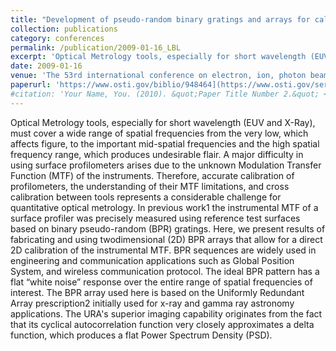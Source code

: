 ```yaml
---
title: "Development of pseudo-random binary gratings and arrays for calibration of surface profile metrology tools"
collection: publications
category: conferences
permalink: /publication/2009-01-16_LBL 
excerpt: 'Optical Metrology tools, especially for short wavelength (EUV and X-Ray), must cover a wide range of spatial frequencies from the very low, which affects figure, to the important mid-spatial frequencies and the high spatial frequency range, which produces undesirable flair. A major difficulty in using surface profilometers arises due to the unknown Modulation Transfer Function (MTF) of the instruments. Therefore, accurate calibration of profilometers, the understanding of their MTF limitations, and cross calibration between tools represents a considerable challenge for quantitative optical metrology. In previous work the instrumental MTF of a surface profiler was precisely measured using reference test surfaces based on binary pseudo-random (BPR) gratings. Here, they present results of fabricating and using two-dimensional (2D) BPR arrays that allow for a direct 2D calibration of the instrumental MTF. BPR sequences are widely used in engineering and communication applications such as Global Position System, and wireless communication protocol. The ideal BPR pattern has a flat 'white noise' response over the entire range of spatial frequencies of interest. The BPR array used here is based on the Uniformly Redundant Array prescription initially used for x-ray and gamma ray astronomy applications...' 
date: 2009-01-16
venue: 'The 53rd international conference on electron, ion, photon beam technology and nanofabrication, May 26-29, 2009, Marco Island, FL, United States'
paperurl: 'https://www.osti.gov/biblio/948464](https://www.osti.gov/servlets/purl/948464'
#citation: 'Your Name, You. (2010). &quot;Paper Title Number 2.&quot; <i>Journal 1</i>. 1(2).'
---
```


Optical Metrology tools, especially for short wavelength (EUV and X-Ray), must cover a wide range of
spatial frequencies from the very low, which affects figure, to the important mid-spatial frequencies and the
high spatial frequency range, which produces undesirable flair. A major difficulty in using surface
profilometers arises due to the unknown Modulation Transfer Function (MTF) of the instruments.
Therefore, accurate calibration of profilometers, the understanding of their MTF limitations, and cross
calibration between tools represents a considerable challenge for quantitative optical metrology. In previous
work1 the instrumental MTF of a surface profiler was precisely measured using reference test surfaces
based on binary pseudo-random (BPR) gratings. Here, we present results of fabricating and using twodimensional (2D) BPR arrays that allow for a direct 2D calibration of the instrumental MTF. BPR
sequences are widely used in engineering and communication applications such as Global Position System,
and wireless communication protocol. The ideal BPR pattern has a flat “white noise” response over the
entire range of spatial frequencies of interest. The BPR array used here is based on the Uniformly
Redundant Array prescription2 initially used for x-ray and gamma ray astronomy applications. The URA's
superior imaging capability originates from the fact that its cyclical autocorrelation function very closely
approximates a delta function, which produces a flat Power Spectrum Density (PSD). 
